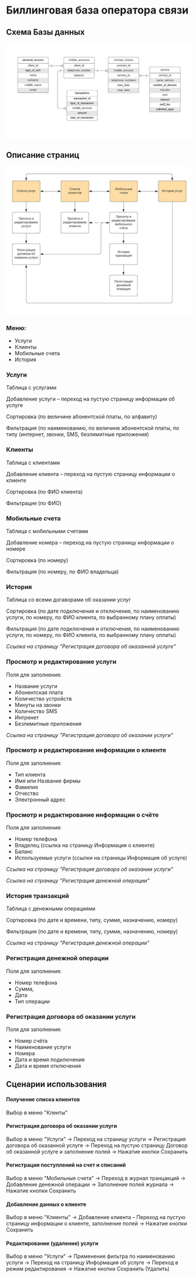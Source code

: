 # Биллинговая база оператора связи

## Схема Базы данных

![](scheme_bd.jpeg)

## Описание страниц

![](scheme_pages.jpeg)

### Меню: 
+ Услуги
+ Клиенты
+ Мобильные счета
+ История

### Услуги

Таблица с услугами 

Добавление услуги – переход на пустую страницу информации об услуге

Сортировка (по величине абонентской платы, по алфавиту)

Фильтрация (по наименованию, по величине абонентской платы, по типу (интернет, звонки, SMS, безлимитные приложения)
### Клиенты

Таблица с клиентами

Добавление клиента – переход на пустую страницу информации о клиенте

Сортировка (по ФИО клиента)

Фильтрация (по ФИО)

### Мобильные счета

Таблица с мобильными счетами

Добавление номера – переход на пустую страницу информации о номере

Сортировка (по номеру)

Фильтрация (по номеру, по ФИО владельца)
### История 
Таблица со всеми догаворами об оказании услуг

Сортировка (по дате подключения и отключения, по наименованию услуги, по номеру, по ФИО клиента, по выбранному плану оплаты)

Фильтрация (по дате подключения и отключения, по наименованию услуги, по номеру, по ФИО клиента, по выбранному плану оплаты)

*Ссылка на страницу "Регистрация договора об оказанной услуге"*

### Просмотр и редактирование услуги

Поля для заполнения:
+ Название услуги
+ Абонентская плата
+ Количество устройств
+ Минуты на звонки
+ Количество SMS
+ Интренет
+ Безлимитные приложения

*Ссылка на страницу "Регистрация договора об оказании услуги"*

### Просмотр и редактирование информации о клиенте

Поля для заполнения:
+ Тип клиента
+ Имя или Название фирмы
+ Фамилия
+ Отчество
+ Электронный адрес

### Просмотр и редактирование информации о счёте

Поля для заполнения:
+ Номер телефона
+ Владелец (ссылка на страницу Информация о клиенте)
+ Баланс
+ Используемые услуги (ссылки на страницы Информация об услуге)

*Ссылка на страницу "Регистрация договора об оказании услуги"*

*Ссылка на страницу "Регистрация денежной операции"*

### История транзакций

Таблица с денежными операциями

Сортировка (по дате и времени, типу, сумме, назначению, номеру)

Фильтрация (по дате и времени, типу, сумме, назначению, номеру)

*Ссылка на страницу "Регистрация денежной операции"*

### Регистрация денежной операции

Поля для заполнения:
+ Номер телефона
+ Сумма, 
+ Дата 
+ Тип операции

### Регистрация договора об оказании услуги

Поля для заполнения:
+ Номер счёта
+ Наименование услуги
+ Номера
+ Дата и время подключения
+ Дата и время отключения

## Сценарии использования


#### Получение списка клиентов

Выбор в меню "Кленты"

#### Регистрация договора об оказании услуги
    
Выбор в меню "Услуги" -> Переход на страницу услуги -> Регистрация договора об оказанной услуге -> Переход на пустую страницу Договор об оказанной услуге и заполнение полей -> Нажатие кнопки Сохранить
    
#### Регистрация поступлений на счет и списаний
    
Выбор в меню "Мобильные счета" -> Переход в журнал транцакций -> Добавление денежной операции -> Заполнение полей журнала -> Нажатие кнопки Сохранить
    
#### Добавление данных о клиенте

Выбор в меню "Клиенты" -> Добавление клиента – Переход на пустую страницу информации о клиенте, заполнение полей -> Нажатие кнопки Сохранить
    
#### Редактирование (удаление) услуги

Выбор в меню "Услуги" -> Применение фильтра по наименованию услуги -> Переход на страницу Информация об услуге -> Переход в режим редактирования -> Нажатие кнопки Сохранить (Удалить)

